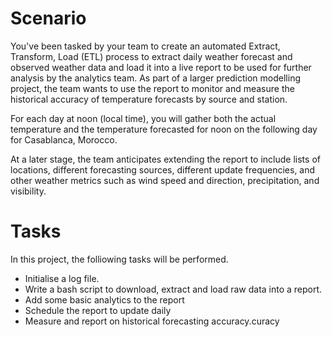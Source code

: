 # Scenario
You've been tasked by your team to create an automated Extract, Transform, Load (ETL) process to extract daily weather forecast and observed weather data and load it into a live report to be used for further analysis by the analytics team. As part of a larger prediction modelling project, the team wants to use the report to monitor and measure the historical accuracy of temperature forecasts by source and station.

For each day at noon (local time), you will gather both the actual temperature and the temperature forecasted for noon on the following day for Casablanca, Morocco.

At a later stage, the team anticipates extending the report to include lists of locations, different forecasting sources, different update frequencies, and other weather metrics such as wind speed and direction, precipitation, and visibility.

# Tasks
In this project, the folliowing tasks will be performed.
- Initialise a log file.
- Write a bash script to download, extract and load raw data into a report.
- Add some basic analytics to the report
- Schedule the report to update daily
- Measure and report on historical forecasting accuracy.curacy
